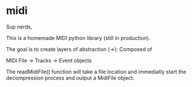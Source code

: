 # midi
Sup nerds,

This is a homemade MIDI python library (still in production).

The goal is to create layers of abstraction 
(->): Composed of 

MIDI File -> Tracks -> Event objects

The readMidiFile() function will take a file location and immediatly start the decompression process and output a MidiFile object.
